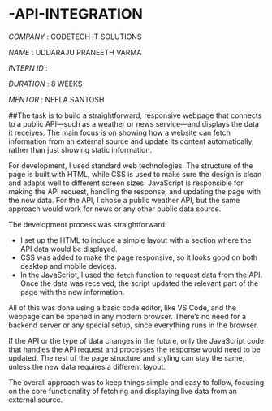 # -API-INTEGRATION

*COMPANY* : CODETECH IT SOLUTIONS

*NAME* : UDDARAJU PRANEETH VARMA

*INTERN ID* :

*DURATION* : 8 WEEKS 

*MENTOR* : NEELA SANTOSH

##The task is to build a straightforward, responsive webpage that connects to a public API—such as a weather or news service—and displays the data it receives. The main focus is on showing how a website can fetch information from an external source and update its content automatically, rather than just showing static information.

For development, I used standard web technologies. The structure of the page is built with HTML, while CSS is used to make sure the design is clean and adapts well to different screen sizes. JavaScript is responsible for making the API request, handling the response, and updating the page with the new data. For the API, I chose a public weather API, but the same approach would work for news or any other public data source.

The development process was straightforward:
- I set up the HTML to include a simple layout with a section where the API data would be displayed.
- CSS was added to make the page responsive, so it looks good on both desktop and mobile devices.
- In the JavaScript, I used the `fetch` function to request data from the API. Once the data was received, the script updated the relevant part of the page with the new information.

All of this was done using a basic code editor, like VS Code, and the webpage can be opened in any modern browser. There’s no need for a backend server or any special setup, since everything runs in the browser.

If the API or the type of data changes in the future, only the JavaScript code that handles the API request and processes the response would need to be updated. The rest of the page structure and styling can stay the same, unless the new data requires a different layout.

The overall approach was to keep things simple and easy to follow, focusing on the core functionality of fetching and displaying live data from an external source.
